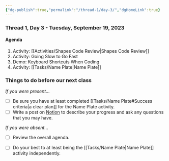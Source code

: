 ```yaml
---
{"dg-publish":true,"permalink":"/thread-1/day-3/","dgHomeLink":true}
---
```


### Thread 1, Day 3 - Tuesday, September 19, 2023
#### Agenda
1. Activity: [[Activities/Shapes Code Review\|Shapes Code Review]]
2. Activity: Going Slow to Go Fast 
3. Demo: Keyboard Shortcuts When Coding
4. Activity: [[Tasks/Name Plate\|Name Plate]]
### Things to do before our next class
*If you were present...*
- [ ] Be sure you have at least completed [[Tasks/Name Plate#Success criteria\|a clear plan]] for the Name Plate activity.
- [ ] Write a post on [Notion](https://notion.so) to describe your progress and ask any questions that you may have.

*If you were absent...*
- [ ] Review the overall agenda.
- [ ] Do your best to at least being the [[Tasks/Name Plate\|Name Plate]] activity independently.

